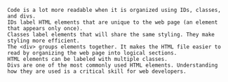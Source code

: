 
    Code is a lot more readable when it is organized using IDs, classes, and divs.
    IDs label HTML elements that are unique to the web page (an element that appears only once).
    Classes label elements that will share the same styling. They make styling more efficient.
    The <div> groups elements together. It makes the HTML file easier to read by organizing the web page into logical sections.
    HTML elements can be labeled with multiple classes.
    Divs are one of the most commonly used HTML elements. Understanding how they are used is a critical skill for web developers.
